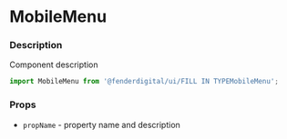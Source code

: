 # MobileMenu

### Description
Component description

```js
import MobileMenu from '@fenderdigital/ui/FILL IN TYPEMobileMenu';
```

### Props
* `propName` - property name and description 

